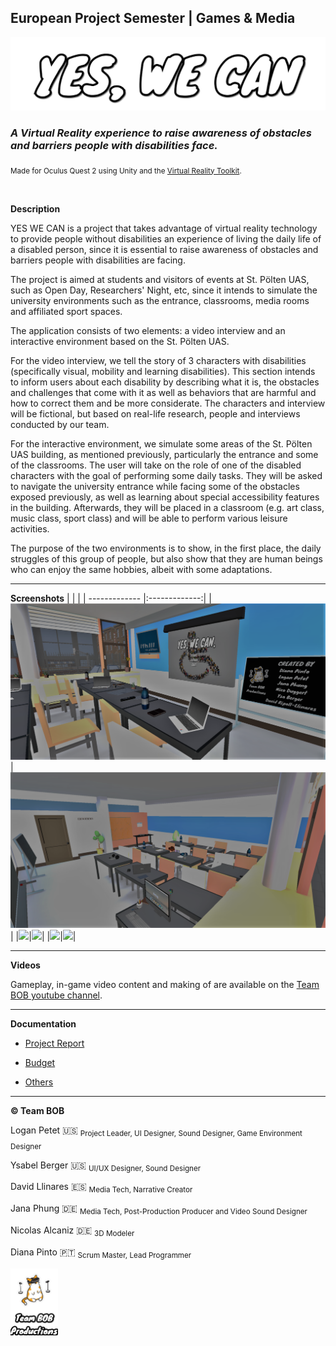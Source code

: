 ## European Project Semester | Games & Media

![YES, WE CAN](Documentation/Logo/YES_WE_CAN.png)

### *A Virtual Reality experience to raise awareness of obstacles and barriers people with disabilities face.*
<sub>Made for Oculus Quest 2 using Unity and the [Virtual Reality Toolkit](https://vrtoolkit.readme.io/docs).</sub>

<br>

**Description**

YES WE CAN is a project that takes advantage of virtual reality technology to provide people without disabilities an experience of living the daily life of a disabled person, since it is essential to raise awareness of obstacles and barriers people with disabilities are facing.

The project is aimed at students and visitors of events at St. Pölten UAS, such as Open Day, Researchers' Night, etc, since it intends to simulate the university environments such as the entrance, classrooms, media rooms and affiliated sport spaces.

The application consists of two elements: a video interview and an interactive environment based on the St. Pölten UAS.

For the video interview, we tell the story of 3 characters with disabilities (specifically visual, mobility and learning disabilities). This section intends to inform users about each disability by describing what it is, the obstacles and challenges that come with it as well as behaviors that are harmful and how to correct them and be more considerate. The characters and interview will be fictional, but based on real-life research, people and interviews conducted by our team.

For the interactive environment, we simulate some areas of the St. Pölten UAS building, as mentioned previously, particularly the entrance and some of the classrooms. The user will take on the role of one of the disabled characters with the goal of performing some daily tasks. They will be asked to navigate the university entrance while facing some of the obstacles exposed previously, as well as learning about special accessibility features in the building. Afterwards, they will be placed in a classroom (e.g. art class, music class, sport class) and will be able to perform various leisure activities.

The purpose of the two environments is to show, in the first place, the daily struggles of this group of people, but also show that they are human beings who can enjoy the same hobbies, albeit with some adaptations.

---

**Screenshots**
|               |             |
| ------------- |:-------------:|
|![](Documentation/Development/20230109_menu.png) | ![](Documentation/Development/20230109_classroom.png) |
|![](Documentation/Development/20230109_entrance.png)|![](Documentation/Development/20230109_entrance4.png)|
|![](Documentation/Development/20230109_theatre.png)|![](Documentation/Development/20230109_basketball.png)|

---

**Videos**

Gameplay, in-game video content and making of are available on the [Team BOB youtube channel](https://www.youtube.com/@teambob2022/videos).

---

**Documentation**

* [Project Report](Documentation/Report/EPS%20Project%20Report.pdf)

* [Budget](Documentation/Budget/Grant%20Call%20Application.pdf)

* [Others](Documentation/)


----
**&copy; Team BOB**

Logan Petet 🇺🇸 <sub>Project Leader, UI Designer, Sound Designer, Game Environment Designer</sub>

Ysabel Berger 🇺🇸 <sub>UI/UX Designer, Sound Designer</sub>

David Llinares 🇪🇸 <sub>Media Tech, Narrative Creator</sub>

Jana Phung 🇩🇪 <sub>Media Tech, Post-Production Producer and Video Sound Designer</sub>

Nicolas Alcaniz 🇩🇪 <sub>3D Modeler</sub>

Diana Pinto 🇵🇹 <sub>Scrum Master, Lead Programmer</sub>

<img src="Documentation\Logo\TEAM_BOB.png" alt= "Team Bob Productions" width=15% height=10%>

